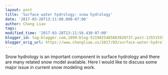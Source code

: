 ```yaml
---
layout: post
title: 'Surface water hydrology: snow hydrology'
date: '2017-03-28T13:11:00.000-07:00'
author: Chang Liao
tags:
modified_time: '2017-03-28T13:11:56.430-07:00'
blogger_id: tag:blogger.com,1999:blog-5219825485683920737.post-135515557566601086
blogger_orig_url: https://www.changliao.us/2017/03/surface-water-hydrology-snow-hydrology.html
---
```


Snow hydrology is an important component in surface hydrology and there are 
many related snow model available. 
Here I would like to discuss some major issue in current snow modeling work. 